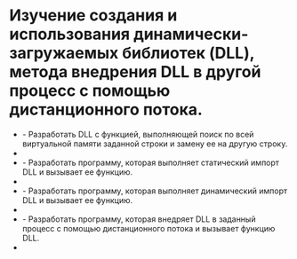# Изучение создания и использования динамически-загружаемых библиотек (DLL), метода внедрения DLL в другой процесс с помощью дистанционного потока.
<ul>
<li>- Разработать DLL с функцией, выполняющей поиск по всей виртуальной памяти заданной строки и замену ее на другую строку.<li/>
<li>- Разработать программу, которая выполняет статический импорт DLL и вызывает ее функцию.<li/>
<li>- Разработать программу, которая выполняет динамический импорт DLL и вызывает ее функцию.<li/>
<li>- Разработать программу, которая внедряет DLL в заданный процесс с помощью дистанционного потока и вызывает функцию DLL.<li/><ul/>
